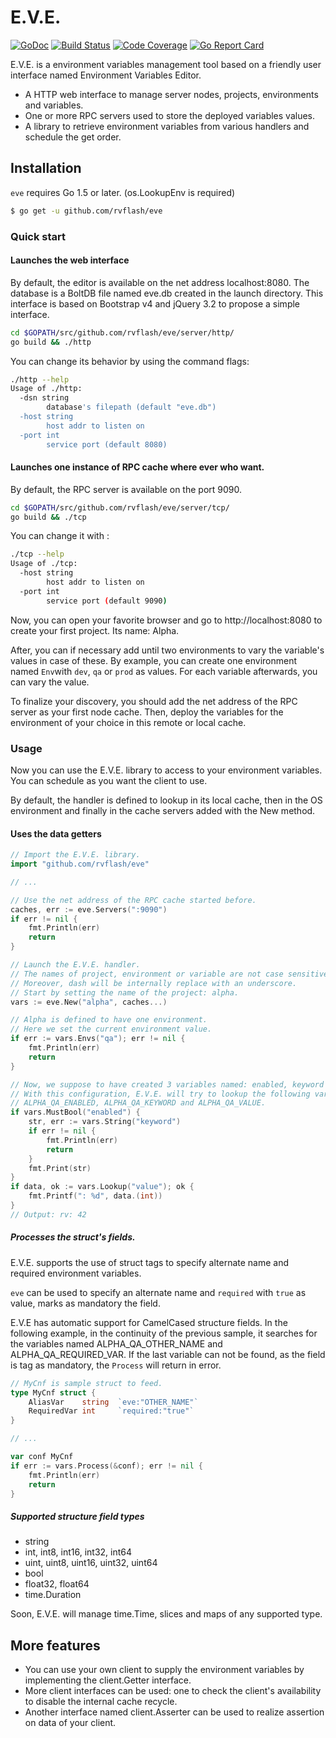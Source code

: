 # E.V.E.

[![GoDoc](https://godoc.org/github.com/rvflash/eve?status.svg)](https://godoc.org/github.com/rvflash/eve)
[![Build Status](https://img.shields.io/travis/rvflash/eve.svg)](https://travis-ci.org/rvflash/eve)
[![Code Coverage](https://img.shields.io/codecov/c/github/rvflash/eve.svg)](http://codecov.io/github/rvflash/eve?branch=master)
[![Go Report Card](https://goreportcard.com/badge/github.com/rvflash/eve)](https://goreportcard.com/report/github.com/rvflash/eve)


E.V.E. is a environment variables management tool based on
a friendly user interface named Environment Variables Editor. 

* A HTTP web interface to manage server nodes, projects, environments and variables.
* One or more RPC servers used to store the deployed variables values. 
* A library to retrieve environment variables from various handlers and schedule the get order.


## Installation

`eve` requires Go 1.5 or later. (os.LookupEnv is required)

```bash
$ go get -u github.com/rvflash/eve
```


### Quick start

#### Launches the web interface

By default, the editor is available on the net address localhost:8080.
The database is a BoltDB file named eve.db created in the launch directory.
This interface is based on Bootstrap v4 and jQuery 3.2 to propose a simple interface.

```bash
cd $GOPATH/src/github.com/rvflash/eve/server/http/
go build && ./http
```

You can change its behavior by using the command flags:

```bash
./http --help
Usage of ./http:
  -dsn string
    	database's filepath (default "eve.db")
  -host string
    	host addr to listen on
  -port int
    	service port (default 8080)
``` 


#### Launches one instance of RPC cache where ever who want.

By default, the RPC server is available on the port 9090.

```bash
cd $GOPATH/src/github.com/rvflash/eve/server/tcp/
go build && ./tcp
```

You can change it with :

```bash
./tcp --help
Usage of ./tcp:
  -host string
    	host addr to listen on
  -port int
    	service port (default 9090) 
```

Now, you can open your favorite browser and go to http://localhost:8080 to create your first project.
Its name: Alpha.

After, you can if necessary add until two environments to vary the variable's values in case of these. 
By example, you can create one environment named `Env`with `dev`, `qa` or `prod` as values.
For each variable afterwards, you can vary the value. 

To finalize your discovery, you should add the net address of the RPC server as your first node cache.
Then, deploy the variables for the environment of your choice in this remote or local cache.


### Usage

Now you can use the E.V.E. library to access to your environment variables.
You can schedule as you want the client to use. 

By default, the handler is defined to lookup in its local cache, then in the OS environment and
finally in the cache servers added with the New method. 


#### Uses the data getters

```go
// Import the E.V.E. library.
import "github.com/rvflash/eve"

// ...

// Use the net address of the RPC cache started before. 
caches, err := eve.Servers(":9090")
if err != nil {
    fmt.Println(err)
    return
}

// Launch the E.V.E. handler.
// The names of project, environment or variable are not case sensitive.
// Moreover, dash will be internally replace with an underscore. 
// Start by setting the name of the project: alpha.
vars := eve.New("alpha", caches...)

// Alpha is defined to have one environment.
// Here we set the current environment value.
if err := vars.Envs("qa"); err != nil {
    fmt.Println(err)
    return
}

// Now, we suppose to have created 3 variables named: enabled, keyword and value.
// With this configuration, E.V.E. will try to lookup the following variables:
// ALPHA_QA_ENABLED, ALPHA_QA_KEYWORD and ALPHA_QA_VALUE.
if vars.MustBool("enabled") {
    str, err := vars.String("keyword")
    if err != nil {
    	fmt.Println(err)
        return
    }
    fmt.Print(str)
}
if data, ok := vars.Lookup("value"); ok {
    fmt.Printf(": %d", data.(int))
}
// Output: rv: 42
```


##### Processes the struct's fields.

E.V.E. supports the use of struct tags to specify alternate name and required environment variables.

`eve` can be used to specify an alternate name and `required` with `true` as value, marks as mandatory the field.

E.V.E has automatic support for CamelCased structure fields.
In the following example, in the continuity of the previous sample, it searches for the variables named ALPHA_QA_OTHER_NAME and ALPHA_QA_REQUIRED_VAR.
If the last variable can not be found, as the field is tag as mandatory, the `Process` will return in error.

```go
// MyCnf is sample struct to feed.
type MyCnf struct {
    AliasVar    string  `eve:"OTHER_NAME"`
    RequiredVar int     `required:"true"`
}

// ...

var conf MyCnf
if err := vars.Process(&conf); err != nil {
    fmt.Println(err)
    return
}
```


##### Supported structure field types

* string
* int, int8, int16, int32, int64
* uint, uint8, uint16, uint32, uint64
* bool
* float32, float64
* time.Duration

Soon, E.V.E. will manage time.Time, slices and maps of any supported type. 


## More features

* You can use your own client to supply the environment variables by implementing the client.Getter interface.
* More client interfaces can be used: one to check the client's availability to disable the internal cache recycle.
* Another interface named client.Asserter can be used to realize assertion on data of your client.